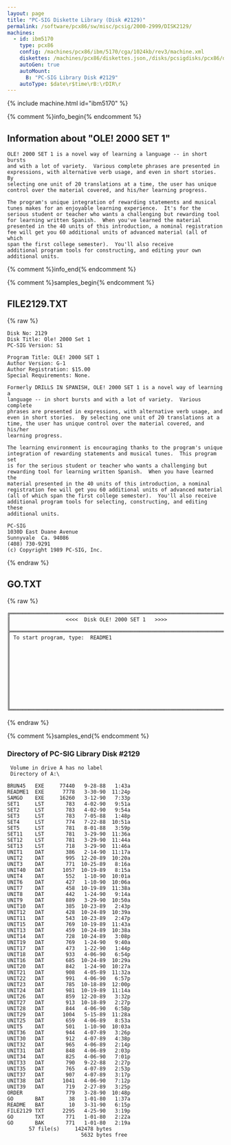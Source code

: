 ```yaml
---
layout: page
title: "PC-SIG Diskette Library (Disk #2129)"
permalink: /software/pcx86/sw/misc/pcsig/2000-2999/DISK2129/
machines:
  - id: ibm5170
    type: pcx86
    config: /machines/pcx86/ibm/5170/cga/1024kb/rev3/machine.xml
    diskettes: /machines/pcx86/diskettes.json,/disks/pcsigdisks/pcx86/diskettes.json
    autoGen: true
    autoMount:
      B: "PC-SIG Library Disk #2129"
    autoType: $date\r$time\rB:\rDIR\r
---
```


{% include machine.html id="ibm5170" %}

{% comment %}info_begin{% endcomment %}

## Information about "OLE! 2000 SET 1"

    OLE! 2000 SET 1 is a novel way of learning a language -- in short
    bursts
    and with a lot of variety.  Various complete phrases are presented in
    expressions, with alternative verb usage, and even in short stories.  By
    selecting one unit of 20 translations at a time, the user has unique
    control over the material covered, and his/her learning progress.
    
    The program's unique integration of rewarding statements and musical
    tunes makes for an enjoyable learning experience.  It's for the
    serious student or teacher who wants a challenging but rewarding tool
    for learning written Spanish.  When you've learned the material
    presented in the 40 units of this introduction, a nominal registration
    fee will get you 60 additional units of advanced material (all of which
    span the first college semester).  You'll also receive
    additional program tools for constructing, and editing your own
    additional units.
{% comment %}info_end{% endcomment %}

{% comment %}samples_begin{% endcomment %}

## FILE2129.TXT

{% raw %}
```
Disk No: 2129                                                           
Disk Title: Ole! 2000 Set 1                                             
PC-SIG Version: S1                                                      
                                                                        
Program Title: OLE! 2000 SET 1                                          
Author Version: G-1                                                     
Author Registration: $15.00                                             
Special Requirements: None.                                             
                                                                        
Formerly DRILLS IN SPANISH, OLE! 2000 SET 1 is a novel way of learning a
language -- in short bursts and with a lot of variety.  Various complete
phrases are presented in expressions, with alternative verb usage, and  
even in short stories.  By selecting one unit of 20 translations at a   
time, the user has unique control over the material covered, and his/her
learning progress.                                                      
                                                                        
The learning environment is encouraging thanks to the program's unique  
integration of rewarding statements and musical tunes.  This program set
is for the serious student or teacher who wants a challenging but       
rewarding tool for learning written Spanish.  When you have learned the 
material presented in the 40 units of this introduction, a nominal      
registration fee will get you 60 additional units of advanced material  
(all of which span the first college semester).  You'll also receive    
additional program tools for selecting, constructing, and editing these 
additional units.                                                       
                                                                        
PC-SIG                                                                  
1030D East Duane Avenue                                                 
Sunnyvale  Ca. 94086                                                    
(408) 730-9291                                                          
(c) Copyright 1989 PC-SIG, Inc.                                         
```
{% endraw %}

## GO.TXT

{% raw %}
```
╔═════════════════════════════════════════════════════════════════════════╗
║                  <<<<  Disk OLE! 2000 SET 1   >>>>                      ║
╠═════════════════════════════════════════════════════════════════════════╣
║ To start program, type:  README1                                        ║
║                                                                         ║
║                                                                         ║
║                                                                         ║
║                                                                         ║
║                                                                         ║
╚═════════════════════════════════════════════════════════════════════════╝
```
{% endraw %}

{% comment %}samples_end{% endcomment %}

### Directory of PC-SIG Library Disk #2129

     Volume in drive A has no label
     Directory of A:\

    BRUN45   EXE     77440   9-28-88   1:43a
    README1  EXE      7778   3-30-90  11:24p
    SAMGO    EXE     16260   3-12-90   7:33p
    SET1     LST       783   4-02-90   9:51a
    SET2     LST       783   4-02-90   9:54a
    SET3     LST       783   7-05-88   1:48p
    SET4     LST       774   7-22-88  10:51a
    SET5     LST       781   8-01-88   3:59p
    SET11    LST       781   3-29-90  11:36a
    SET12    LST       781   3-29-90  11:44a
    SET13    LST       718   3-29-90  11:46a
    UNIT1    DAT       386   2-14-90  11:17a
    UNIT2    DAT       995  12-20-89  10:20a
    UNIT3    DAT       771  10-25-89   8:16a
    UNIT40   DAT      1057  10-19-89   8:15a
    UNIT4    DAT       552   1-10-90  10:01a
    UNIT6    DAT       427   1-10-90  10:06a
    UNIT7    DAT       458  10-19-89  11:38a
    UNIT8    DAT       442   1-24-90   9:14a
    UNIT9    DAT       889   3-29-90  10:50a
    UNIT10   DAT       385  10-23-89   2:43p
    UNIT12   DAT       428  10-24-89  10:39a
    UNIT11   DAT       543  10-23-89   2:47p
    UNIT15   DAT       769  10-19-89  11:43a
    UNIT13   DAT       459  10-24-89  10:38a
    UNIT14   DAT       728  10-24-89   3:08p
    UNIT19   DAT       769   1-24-90   9:40a
    UNIT17   DAT       473   1-22-90   1:44p
    UNIT18   DAT       933   4-06-90   6:54p
    UNIT16   DAT       685  10-24-89  10:29a
    UNIT20   DAT       842   1-24-90  10:27a
    UNIT21   DAT       908   4-05-89  11:32a
    UNIT22   DAT       991   4-06-90   6:57p
    UNIT23   DAT       785  10-18-89  12:00p
    UNIT24   DAT       981  10-19-89  11:14a
    UNIT26   DAT       859  12-20-89   3:32p
    UNIT27   DAT       913  10-18-89   2:27p
    UNIT28   DAT       844   4-06-90   6:58p
    UNIT29   DAT      1004   5-15-89  11:28a
    UNIT25   DAT       659   4-06-89   8:53a
    UNIT5    DAT       501   1-10-90  10:03a
    UNIT36   DAT       944   4-07-89   3:26p
    UNIT30   DAT       912   4-07-89   4:38p
    UNIT32   DAT       965   4-06-89   2:14p
    UNIT31   DAT       848   4-06-89   2:03p
    UNIT34   DAT       825   4-06-90   7:01p
    UNIT33   DAT       790   9-22-88   2:27p
    UNIT35   DAT       765   4-07-89   2:53p
    UNIT37   DAT       907   4-07-89   3:17p
    UNIT38   DAT      1041   4-06-90   7:12p
    UNIT39   DAT       719   2-27-89   3:25p
    ORDER              779   3-28-90  10:48p
    GO       BAT        38   1-01-80   1:37a
    README   BAT        10   3-31-90   6:15p
    FILE2129 TXT      2295   4-25-90   3:19p
    GO       TXT       771   1-01-80   2:22a
    GO       BAK       771   1-01-80   2:19a
           57 file(s)     142478 bytes
                            5632 bytes free
